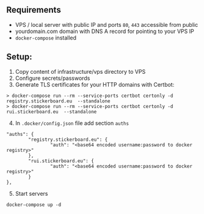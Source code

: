 ## Requirements
* VPS / local server with public IP and ports `80`, `443` accessible from public
* yourdomain.com domain with DNS A record for pointing to your VPS IP
* `docker-compose` installed

## Setup:
1. Copy content of infrastructure/vps directory to VPS
2. Configure secrets/passwords
3. Generate TLS certificates for your HTTP domains with Certbot:
```
> docker-compose run --rm --service-ports certbot certonly -d registry.stickerboard.eu  --standalone
> docker-compose run --rm --service-ports certbot certonly -d rui.stickerboard.eu  --standalone
```
4. In `.docker/config.json` file add section `auths`
```
"auths": {
        "registry.stickerboard.eu": {
                "auth": "<base64 encoded username:password to docker registry>"
        },
        "rui.stickerboard.eu": {
                "auth": "<base64 encoded username:password to docker registry>"
        }
},
```
5. Start servers
```
docker-compose up -d
```